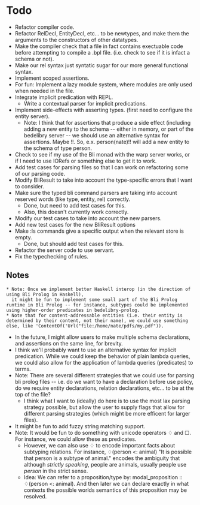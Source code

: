 
Todo
====
  * Refactor compiler code.
  * Refactor RelDecl, EntityDecl, etc... to be newtypes, and
        make them the arguments to the constructors of other datatypes.
  * Make the compiler check that a file in fact contains
    exectuable code before attempting to compile a .bpl file. (i.e. check to
    see if it is infact a schema or not).
  * Make our rel syntax just syntatic sugar for our more general functional syntax.
  * Implement scoped assertions.
  * For fun: Implement a lazy module system, where modules are only used
    when needed in the file. 
  * Integrate implicit predication with REPL.
      * Write a contextual parser for implicit predications.
  * Implement side-effects with asserting types. (first need to configure the entity server).
     * Note: I think that for assertions that produce a side effect (including adding a new entity
             to the schema -- either in memory, or part of the bedelibry server -- we should use
             an alternative syntax for assertions. Maybe !!. So, e.x. person(nate)!! will add a new
             entity to the schema of type person.
  * Check to see if my use of the Bli monad with the warp server works,
    or if I need to use IORefs or something else to get it to work.
  * Add test cases for parsing files so that I can work on refactoring some of our parsing code.
  * Modify BliResult to take into account the type-specific errors that I want to consider.
  * Make sure the typed bli command parsers are taking into account reserved words (like type, entity, rel) correctly.
      * Done, but need to add test cases for this.
      * Also, this doesn't currently work correctly.
  * Modify our test cases to take into account the new parsers.
  * Add new test cases for the new BliResult options
  * Make :ls commands give a specific output when the relevant store is empty.
     * Done, but should add test cases for this.
  * Refactor the server code to use servant.
  * Fix the typechecking of rules.
    
Notes
-----
    * Note: Once we implement better Haskell interop (in the direction of using Bli Prolog in Haskell),
      it might be fun to implement some small part of the Bli Prolog runtime in Bli Prolog -- for instance, subtypes could be implemented using higher-order predicates in bedelibry-prolog.
    * Note that for content-addressable entities (i.e. their entity is determined by their content, not their name), we could use something else, like 'ContentOf('Url("file:/home/nate/pdfs/my.pdf")).
  * In the future, I might allow users to make multiple schema declarations, and assertions on the same line, for brevity.
  * I think we'll probably want to use an alternative syntax for implicit predication.
    While we could keep the behavior of plain lambda queries, we could also 
    allow for the application of lambda queries (predicates) to terms.
  * Note: There are several different strategies that we could use for parsing
    bli prolog files -- i.e. do we want to have a declaration before use
    policy, do we require entity declarations, relation declarations, etc... to be at the
    top of the file? 
      * I think what I want to (ideally) do here is to use the most
        lax parsing strategy possible, but allow the user to supply flags
        that allow for different parsing strategies (which might be more efficent
        for larger files).
  * It might be fun to add fuzzy string matching support.
  * Note: It would be fun to do something with unicode operators ♢ and ☐. For instance, we could
    allow these as predicates.
       * However, we can also use ♢ to encode important facts about subtyping relations.
         For instance, ♢(person <: animal) "It is possible that person is a subtype of animal."
         encodes the ambiguity that although *strictly speaking*, people are animals,
         usually people use *person* in the strict sense.
       * Idea: We can refer to a proposition/type by:
           modal_proposition :: ♢(person <: animal).
         And then later we can declare exactly in what contexts 
         the possible worlds semantics of this proposition may be resolved.